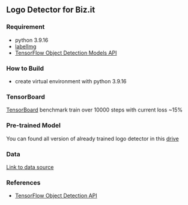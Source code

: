 ## Logo Detector for Biz.it

### Requirement
- python 3.9.16
- [labelImg](https://github.com/heartexlabs/labelImg)
- [TensorFlow Object Detection Models API](https://github.com/tensorflow/models/tree/master/research/object_detection)

### How to Build
- create virtual environment with python 3.9.16

### TensorBoard
[TensorBoard](https://tensorboard.dev/experiment/EHPczaYESO632GBCeQxDvg/#scalars) benchmark train over 10000 steps with current 
loss ~15%

### Pre-trained Model
You can found all version of already trained logo detector in this [drive](https://drive.google.com/drive/folders/1ISA4hILdAJrESwZ71TX7Bp_vgzXkrMG6?usp=share_link)

### Data
[Link to data source](https://drive.google.com/drive/folders/1V5NAcnV284AXiRrVBwyOM3i5Svn82gkV?usp=share_link)

### References
- [TensorFlow Object Detection API](https://github.com/tensorflow/models/tree/master/research/object_detection)
